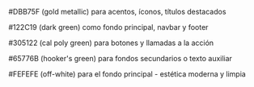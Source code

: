 #DBB75F (gold metallic) para acentos, íconos, títulos destacados

#122C19 (dark green) como fondo principal, navbar y footer

#305122 (cal poly green) para botones y llamadas a la acción

#65776B (hooker's green) para fondos secundarios o texto auxiliar

#FEFEFE (off-white) para el fondo principal - estética moderna y limpia